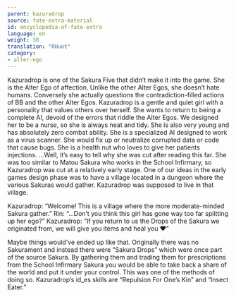 ```yaml
---
parent: kazuradrop
source: fate-extra-material
id: encyclopedia-of-fate-extra
language: en
weight: 38
translation: "RHuot"
category:
- alter-ego
---
```


Kazuradrop is one of the Sakura Five that didn’t make it into the game.
She is the Alter Ego of affection.
Unlike the other Alter Egos, she doesn’t hate humans. Conversely she actually questions the contradiction-filled actions of BB and the other Alter Egos. Kazuradrop is a gentle and quiet girl with a personality that values others over herself. She wants to return to being a complete AI, devoid of the errors that riddle the Alter Egos.
We designed her to be a nurse, so she is always neat and tidy. She is also very young and has absolutely zero combat ability. She is a specialized AI designed to work as a virus scanner. She would fix up or neutralize corrupted data or code that cause bugs. She is a health nut who loves to give her patients injections.
…Well, it’s easy to tell why she was cut after reading this far. She was too similar to Matou Sakura who works in the School Infirmary, so Kazuradrop was cut at a relatively early stage.
One of our ideas in the early games design phase was to have a village located in a dungeon where the various Sakuras would gather. Kazuradrop was supposed to live in that village.

Kazuradrop: “Welcome! This is a village where the more moderate-minded Sakura gather.”
Rin: “…Don’t you think this girl has gone way too far splitting up her ego?”
Kazuradrop: “If you return to us the Drops of the Sakura we originated from, we will give you items and heal you ♥”

Maybe things would’ve ended up like that.
Originally there was no Sakurament and instead there were “Sakura Drops” which were once part of the source Sakura. By gathering them and trading them for prescriptions from the School Infirmary Sakura you would be able to take back a share of the world and put it under your control. This was one of the methods of doing so.
Kazuradrop’s id_es skills are “Repulsion For One’s Kin” and “Insect Eater.”
